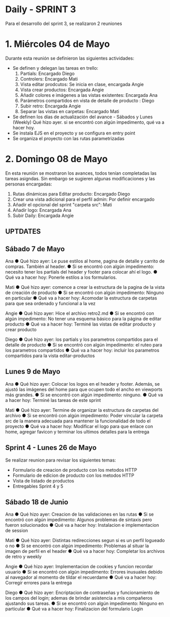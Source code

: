 # Daily - SPRINT 3

Para el desarrollo del sprint 3, se realizaron 2 reuniones

# 1. Miércoles 04 de Mayo

Durante esta reunión se definieron las siguientes actividades:

- Se definen y delegan las tareas en trello:
  1. Partials: Encargado Diego
  2. Controlers: Encargado Mati
  3. Vista editar prodcutos: Se inicia en clase, encargada Angie
  4. Vista crear productos: Encargada Angie
  5. Añadir colores e imágenes a las vistas existentes: Encargada Ana
  6. Parámetros compartidos en vista de detalle de producto : Diego
  7. Subir retro: Encargada Angie
  8. Separar las vistas en carpetas: Encargado Mati
- Se definen los días de actualización del avance - Sábados y Lunes (Weekly) Qué hizo ayer. si se encontró con algún impedimento, qué va a hacer hoy.
- Se instala EJS en el proyecto y se configura en entry point
- Se organiza el proyecto con las rutas parametrizadas

# 2. Domingo 08 de Mayo

En esta reunión se mostraron los avances, todos tenían completadas las tareas asigndas. Sin embargo se sugieren algunas modificaciones y las personas encargadas:

1.  Rutas dinámicas para Editar producto: Encargado Diego
2.  Crear una vista adicional para el perfil admin: Por definir encargado
3.  Añadir el opcional del sprint "carpeta src": Mati
4.  Añadir logo: Encargada Ana
5.  Subir Daily: Encargada Angie

## UPTDATES

## Sábado 7 de Mayo

Ana
● Qué hizo ayer: Le puse estilos al home, pagina de detalle y carrito de compras. También al header.
● Si se encontró con algún impedimento: necesito tener los partials del header y footer para colocar ahí el logo.
● Qué va a hacer hoy: Ponerle estilos a los formularios.

Mati
● Qué hizo ayer: comence a crear la estructura de la pagina de la vista de creación de producto
● Si se encontró con algún impedimento: Ninguno en particular
● Qué va a hacer hoy: Acomodar la estructura de carpetas para que sea ordenado y funcional a la vez

Angie
● Qué hizo ayer: Hice el archivo retro2.md
● Si se encontró con algún impedimento: No tener una esquema básico para la página de editar producto
● Qué va a hacer hoy: Terminé las vistas de editar producto y crear producto

Diego
● Qué hizo ayer: los partials y los parametros compartidos para el detalle de producto
● Si se encontró con algún impedimento: el ruteo para los parametros compartidos
● Qué va a hacer hoy: incluir los parametros compartidos para la vista editar-productos

## Lunes 9 de Mayo

Ana
● Qué hizo ayer: Colocar los logos en el header y footer. Además, se ajustó las imágenes del home para que ocupen todo el ancho en viewports más grandes.
● Si se encontró con algún impedimento: ninguno.
● Qué va a hacer hoy: Terminé las tareas de este sprint

Mati
● Qué hizo ayer: Termine de organizar la estructura de carpetas del archivo
● Si se encontró con algún impedimento: Poder vincular la carpeta src de la manera adecuada para mantener la funcionalidad de todo el proyecto
● Qué va a hacer hoy: Modificar el logo para que enlace con home, agregar favicon y terminar los ultimos detalles para la entrega

## Sprint 4 - Lunes 26 de Mayo

Se realizar reunion para revisar los siguientes temas:

- Formulario de creacion de producto con los metodos HTTP
- Formulario de edicion de producto con los metodos HTTP
- Vista de listado de productos
- Entregables Sprint 4 y 5

## Sábado 18 de Junio

Ana
● Qué hizo ayer: Creacion de las validaciones en las rutas
● Si se encontró con algún impedimento: Algunos problemas de sintaxis pero fueron solucionados
● Qué va a hacer hoy: Instalacion e implementacion de session

Mati
● Qué hizo ayer: Distintas redirecciones segun si es un perfil logueado o no
● Si se encontró con algún impedimento: Problemas al situar la imagen de perfil en el header
● Qué va a hacer hoy: Completar los archivos de retro y weekly

Angie
● Qué hizo ayer: Implementacion de cookies y funcion recordar usuario
● Si se encontró con algún impedimento: Errores inusuales debido al navegador al momento de tildar el recuerdame
● Qué va a hacer hoy: Corregir errores para la entrega

Diego
● Qué hizo ayer: Encriptacion de contraseñas y funcionamiento de los campos del login; ademas de brindar asistencia a mis compañeros ajustando sus tareas.
● Si se encontró con algún impedimento: Ninguno en particular
● Qué va a hacer hoy: Finalizacion del formulario Login
